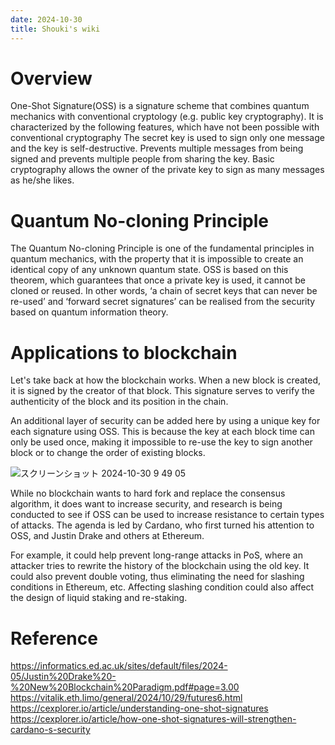 ```yaml
---
date: 2024-10-30
title: Shouki's wiki
---
```


# Overview

One-Shot Signature(OSS) is a signature scheme that combines quantum mechanics with conventional cryptology (e.g. public key cryptography).
It is characterized by the following features, which have not been possible with conventional cryptography
The secret key is used to sign only one message and the key is self-destructive.
Prevents multiple messages from being signed and prevents multiple people from sharing the key.
Basic cryptography allows the owner of the private key to sign as many messages as he/she likes.

# Quantum No-cloning Principle

The Quantum No-cloning Principle is one of the fundamental principles in quantum mechanics, with the property that it is impossible to create an identical copy of any unknown quantum state.
OSS is based on this theorem, which guarantees that once a private key is used, it cannot be cloned or reused.
In other words, ‘a chain of secret keys that can never be re-used’ and ‘forward secret signatures’ can be realised from the security based on quantum information theory.

# Applications to blockchain

Let's take back at how the blockchain works. When a new block is created, it is signed by the creator of that block.
This signature serves to verify the authenticity of the block and its position in the chain.

An additional layer of security can be added here by using a unique key for each signature using OSS.
This is because the key at each block time can only be used once, making it impossible to re-use the key to sign another block or to change the order of existing blocks.

![スクリーンショット 2024-10-30 9 49 05](https://github.com/user-attachments/assets/24a3a34d-f87a-48cf-98fe-c9562c31c9d3)


While no blockchain wants to hard fork and replace the consensus algorithm, it does want to increase security, and research is being conducted to see if OSS can be used to increase resistance to certain types of attacks.
The agenda is led by Cardano, who first turned his attention to OSS, and Justin Drake and others at Ethereum.


For example, it could help prevent long-range attacks in PoS, where an attacker tries to rewrite the history of the blockchain using the old key.
It could also prevent double voting, thus eliminating the need for slashing conditions in Ethereum, etc.
Affecting slashing condition could also affect the design of liquid staking and re-staking.

# Reference
https://informatics.ed.ac.uk/sites/default/files/2024-05/Justin%20Drake%20-%20New%20Blockchain%20Paradigm.pdf#page=3.00
https://vitalik.eth.limo/general/2024/10/29/futures6.html
https://cexplorer.io/article/understanding-one-shot-signatures
https://cexplorer.io/article/how-one-shot-signatures-will-strengthen-cardano-s-security

